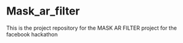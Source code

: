 # Mask_ar_filter
This is the project repository for the MASK AR FILTER project for the facebook hackathon
